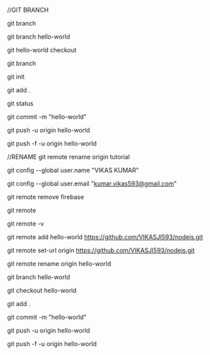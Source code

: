 
//GIT BRANCH

git branch

git branch hello-world

git hello-world checkout

git branch

git init

git add .

git status

git commit -m "hello-world"

git push -u origin hello-world

git push -f -u origin hello-world






//RENAME 
git remote rename origin tutorial

git config --global user.name "VIKAS KUMAR"

git config --global user.email "kumar.vikas593@gmail.com"


git remote remove firebase

git remote

 git remote -v

git remote add hello-world https://github.com/VIKASJI593/nodejs.git


git remote set-url origin https://github.com/VIKASJI593/nodejs.git

git remote rename origin hello-world 

git branch hello-world

git checkout hello-world

git add .

git commit -m "hello-world"

git push -u origin hello-world

git push -f -u origin hello-world






